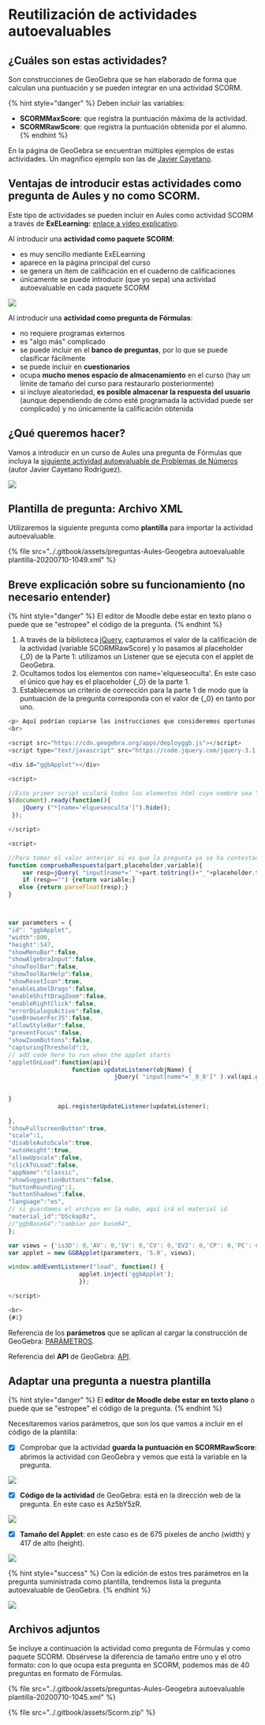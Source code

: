 # Reutilización de actividades autoevaluables

## ¿Cuáles son estas actividades?

Son construcciones de GeoGebra que se han elaborado de forma que calculan una puntuación y se pueden integrar en una actividad SCORM.

{% hint style="danger" %}
Deben incluir las variables:

* **SCORMMaxScore**: que registra la puntuación máxima de la actividad.
* **SCORMRawScore**: que registra la puntuación obtenida por el alumno.
{% endhint %}

En la página de GeoGebra se encuentran múltiples ejemplos de estas actividades. Un magnífico ejemplo son las de [Javier Cayetano](https://www.geogebra.org/u/javier+cayetano).

## Ventajas de introducir estas actividades como pregunta de Aules y no como SCORM.

Este tipo de actividades se pueden incluir en Aules como actividad SCORM a través de **ExELearning:** [enlace a vídeo explicativo](https://youtu.be/1F9pFOCnZAY).&#x20;

Al introducir una **actividad como paquete SCORM**:

* es muy sencillo mediante ExELearning
* aparece en la página principal del curso
* se genera un ítem de calificación en el cuaderno de calificaciones
* únicamente se puede introducir (que yo sepa) una actividad autoevaluable en cada paquete SCORM

![](<../.gitbook/assets/image (88).png>)

Al introducir una **actividad como pregunta de Fórmulas**:

* no requiere programas externos
* es "algo más" complicado
* se puede incluir en el **banco de preguntas**, por lo que se puede clasificar fácilmente
* se puede incluir en **cuestionarios**
* ocupa **mucho menos espacio de almacenamiento** en el curso (hay un límite de tamaño del curso para restaurarlo posteriormente)
* si incluye aleatoriedad, **es posible almacenar la respuesta del usuario** (aunque dependiendo de cómo esté programada la actividad puede ser complicado) y no únicamente la calificación obtenida

## ¿Qué queremos hacer?

Vamos a introducir en un curso de Aules una pregunta de Fórmulas que incluya la [siguiente actividad autoevaluable de Problemas de Números](https://www.geogebra.org/m/Az5bY5zR) (autor Javier Cayetano Rodríguez).

![](<../.gitbook/assets/image (89).png>)

## Plantilla de pregunta: Archivo XML

Utilizaremos la siguiente pregunta como **plantilla** para importar la actividad autoevaluable.

{% file src="../.gitbook/assets/preguntas-Aules-Geogebra autoevaluable plantilla-20200710-1049.xml" %}

## Breve explicación sobre su funcionamiento (no necesario entender)

{% hint style="danger" %}
El editor de Moodle debe estar en texto plano o puede que se "estropee" el código de la pregunta.
{% endhint %}

1. A través de la biblioteca [jQuery](https://jquery.com), capturamos el valor de la calificación de la actividad (variable SCORMRawScore) y lo pasamos al placeholder {\_0} de la Parte 1: utilizamos un Listener que se ejecuta con el applet de GeoGebra.
2. Ocultamos todos los elementos con name='elqueseoculta'. En este caso el único que hay es el placeholder {\_0} de la parte 1.
3. Establecemos un criterio de corrección para la parte 1 de modo que la puntuación de la pregunta corresponda con el valor de {\_0} en tanto por uno.

```javascript
<p> Aquí podrían copiarse las instrucciones que consideremos oportunas.</p>
<br>

<script src="https://cdn.geogebra.org/apps/deployggb.js"></script>
<script type="text/javascript" src="https://code.jquery.com/jquery-3.1.0.min.js"></script>

<div id="ggbApplet"></div>

<script>

//Este primer script oculará todos los elementos html cuyo nombre sea "elquesoculta"
$(document).ready(function(){
    jQuery ("*[name='elqueseoculta']").hide();
 });

</script>

<script>

//Para tomar el valor anterior si es que la pregunta ya se ha contestado, no se usa en esta pregunta
function compruebaRespuesta(part,placeholder,variable){
    var resp=jQuery( "input[name*='_"+part.toString()+"_"+placeholder.toString()+"']" ).val();
    if (resp=="") {return variable;}
   else {return parseFloat(resp);}
}



var parameters = {
"id": "ggbApplet",
"width":800,
"height":547,
"showMenuBar":false,
"showAlgebraInput":false,
"showToolBar":false,
"showToolBarHelp":false,
"showResetIcon":true,
"enableLabelDrags":false,
"enableShiftDragZoom":false,
"enableRightClick":false,
"errorDialogsActive":false,
"useBrowserForJS":false,
"allowStyleBar":false,
"preventFocus":false,
"showZoomButtons":false,
"capturingThreshold":3,
// add code here to run when the applet starts
"appletOnLoad":function(api){
                  function updateListener(objName) {                                     
                              jQuery( "input[name*='_0_0']" ).val(api.getValue('SCORMRawScore'));
                              
                                                                
}
              api.registerUpdateListener(updateListener);
            
},
"showFullscreenButton":true,
"scale":1,
"disableAutoScale":true,
"autoHeight":true,
"allowUpscale":false,
"clickToLoad":false,
"appName":"classic",
"showSuggestionButtons":false,
"buttonRounding":1,
"buttonShadows":false,
"language":"es",
// si guardamos el archivo en la nube, aquí irá el material id
"material_id":"b5ckap8z",
//"ggbBase64":"cambiar por base64",
};

var views = {'is3D': 0,'AV': 0,'SV': 0,'CV': 0,'EV2': 0,'CP': 0,'PC': 0,'DA': 0,'FI': 0,'macro': 0};
var applet = new GGBApplet(parameters, '5.0', views);

window.addEventListener("load", function() {
                    applet.inject('ggbApplet');
                    });

</script>

<br>
{#1}
```

Referencia de los **parámetros** que se aplican al cargar la construcción de GeoGebra: [PARÁMETROS](https://wiki.geogebra.org/en/Reference:GeoGebra\_App\_Parameters).

Referencia del **API** de GeoGebra: [API](https://wiki.geogebra.org/en/Reference:GeoGebra\_Apps\_API).

## Adaptar una pregunta a nuestra plantilla

{% hint style="danger" %}
El **editor de Moodle debe estar en texto plano** o puede que se "estropee" el código de la pregunta.
{% endhint %}

Necesitaremos varios parámetros, que son los que vamos a incluir en el código de la plantilla:

* [x] Comprobar que la actividad **guarda la puntuación en SCORMRawScore**: abrimos la actividad con GeoGebra y vemos que está la variable en la pregunta.

![](../.gitbook/assets/verSCORMRawScore.gif)

* [x] **Código de la actividad** de GeoGebra: está en la dirección web de la pregunta. En este caso es Az5bY5zR.

![](<../.gitbook/assets/image (90).png>)

* [x] **Tamaño del Applet**: en este caso es de 675 pixeles de ancho (width) y 417 de alto (height).

![](../.gitbook/assets/tamaño.gif)

{% hint style="success" %}
Con la edición de estos tres parámetros en la pregunta suministrada como plantilla, tendremos lista la pregunta autoevaluable de GeoGebra.
{% endhint %}

![](../.gitbook/assets/edicion.gif)

## Archivos adjuntos

Se incluye a continuación la actividad como pregunta de Fórmulas y como paquete SCORM. Obsérvese la diferencia de tamaño entre uno y el otro formato: con lo que ocupa esta pregunta en SCORM, podemos más de 40 preguntas en formato de Fórmulas.

{% file src="../.gitbook/assets/preguntas-Aules-Geogebra autoevaluable plantilla-20200710-1045.xml" %}

{% file src="../.gitbook/assets/Scorm.zip" %}

